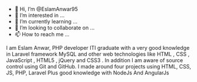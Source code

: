 - 👋 Hi, I’m @EslamAnwar95
- 👀 I’m interested in ...
- 🌱 I’m currently learning ...
- 💞️ I’m looking to collaborate on ...
- 📫 How to reach me ...

I am Eslam Anwar, PHP developer ITI graduate with a very good knowledge in Laravel framework MySQL and other web technologies like HTML , CSS , JavaScript , HTML5 , jQuery and CSS3 .
In addition I am aware of source control using Git and GitHub. 
I made around four projects using HTML, CSS, JS, PHP, Laravel
Plus good knowledge with NodeJs And AngularJs


<!---
EslamAnwar95/EslamAnwar95 is a ✨ special ✨ repository because its `README.md` (this file) appears on your GitHub profile.
You can click the Preview link to take a look at your changes.
--->
